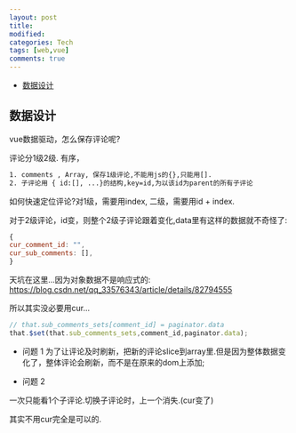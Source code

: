 ```yaml
---
layout: post
title:
modified:
categories: Tech
tags: [web,vue]
comments: true
---
```


<!-- TOC -->

- [数据设计](#数据设计)

<!-- /TOC -->


## 数据设计

vue数据驱动，怎么保存评论呢?

评论分1级2级. 有序，
```sh
1. comments , Array, 保存1级评论,不能用js的{},只能用[].
2. 子评论用 { id:[], ...}的结构,key=id,为以该id为parent的所有子评论 
```
如何快速定位评论?对1级，需要用index, 二级，需要用id + index.

对于2级评论，id变，则整个2级子评论跟着变化,data里有这样的数据就不奇怪了:
```js
{
cur_comment_id: "",
cur_sub_comments: [],
}
```
天坑在这里...因为对象数据不是响应式的:
<https://blog.csdn.net/qq_33576343/article/details/82794555>

所以其实没必要用cur...
```js
// that.sub_comments_sets[comment_id] = paginator.data
that.$set(that.sub_comments_sets,comment_id,paginator.data);
```

* 问题 1
为了让评论及时刷新，把新的评论slice到array里.但是因为整体数据变化了，整体评论会刷新，而不是在原来的dom上添加;


* 问题 2

一次只能看1个子评论.切换子评论时，上一个消失.(cur变了)

其实不用cur完全是可以的.



